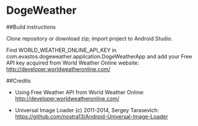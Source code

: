 DogeWeather
===========

##Build instructions

Clone repository or download zip; import project to Android Studio.

Find WORLD_WEATHER_ONLINE_API_KEY in com.evastos.dogeweather.application.DogeWeatherApp and add your Free API key acquired from World Weather Online website: http://developer.worldweatheronline.com/

##Credits

* Using Free Weather API from World Weather Online: http://developer.worldweatheronline.com/

* Universal Image Loader (c) 2011-2014, Sergey Tarasevich: https://github.com/nostra13/Android-Universal-Image-Loader

